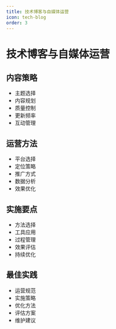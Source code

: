 ```yaml
---
title: 技术博客与自媒体运营
icon: tech-blog
order: 3
---
```


# 技术博客与自媒体运营

## 内容策略
- 主题选择
- 内容规划
- 质量控制
- 更新频率
- 互动管理

## 运营方法
- 平台选择
- 定位策略
- 推广方式
- 数据分析
- 效果优化

## 实施要点
- 方法选择
- 工具应用
- 过程管理
- 效果评估
- 持续优化

## 最佳实践
- 运营规范
- 实施策略
- 优化方法
- 评估方案
- 维护建议
